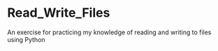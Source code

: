 # Read_Write_Files
An exercise for practicing my knowledge of reading and writing to files using Python
